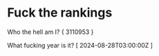 # Fuck the rankings

Who the hell am I?
{ 3110953 }

What fucking year is it?
[ 2024-08-28T03:00:00Z ]
